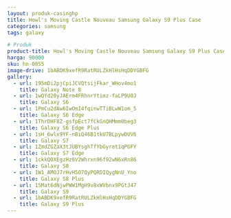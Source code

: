 ```yaml
---
layout: produk-casinghp
title: Howl's Moving Castle Nouveau Samsung Galaxy S9 Plus Case
categories: samsung
tags: galaxy

# Produk
product-title: Howl's Moving Castle Nouveau Samsung Galaxy S9 Plus Case
harga: 90000
sku: hn-0055
image-drive: 1bABDK9xefR9RatRULZkHlHsHqDDYGBFG
gallery:
  - url: 195mDi2pjCpiJCVQtsijFkar_WHov4mo1
    title: Galaxy Note 8
  - url: 1wQYd20yJAErm4FRhnrYtimz-faLP9U0J
    title: Galaxy S6
  - url: 1PmCu2dAw6IwOmI4fqinwTTiBLwW1om_5
    title: Galaxy S6 Edge
  - url: 1ThrDHF8Z-gsfpEct7fCkGnQHMmm0beg3
    title: Galaxy S6 Edge Plus
  - url: 1sH_6wlx9YF-nBiQ46B1tkU7BLpywDUV6
    title: Galaxy S7
  - url: 1ZmdZGZaX3tJUBYsghTfYbGyret1qPGFY
    title: Galaxy S7 Edge
  - url: 1ckkQOXEgzHz6V2Whrxn96f92wN6xRn86
    title: Galaxy S8
  - url: 1W1_AMOJ7rHvH5O7QyPQRDIQygNnU_Yno
    title: Galaxy S8 Plus
  - url: 15Mat6dNjwPWW1MgH9v8xWVbnx9PGtJ47
    title: Galaxy S9
  - url: 1bABDK9xefR9RatRULZkHlHsHqDDYGBFG
    title: Galaxy S9 Plus
---
```

